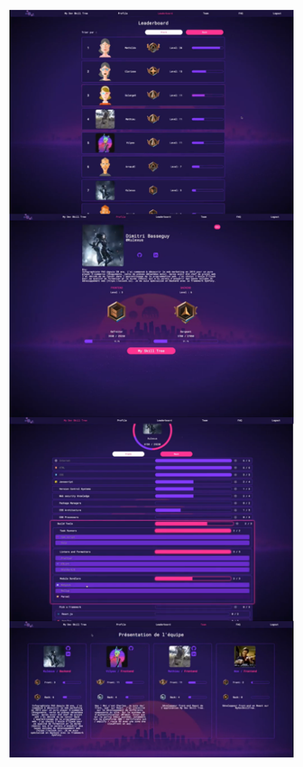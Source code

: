 <img src="leaderboard.png"
     alt="image archives site mydevskilltree"
     style="float: left; margin-right: 10px;" />
<img src="profil.png"
     alt="image archives site mydevskilltree"
     style="float: left; margin-right: 10px;" />
<img src="skills.png"
     alt="image archives site mydevskilltree"
     style="float: left; margin-right: 10px;" />
<img src="team.png"
     alt="image archives site mydevskilltree"
     style="float: left; margin-right: 10px;" />
